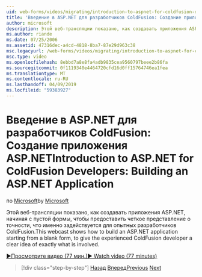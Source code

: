 ```yaml
---
uid: web-forms/videos/migrating/introduction-to-aspnet-for-coldfusion-developers-building-an-aspnet-application
title: 'Введение в ASP.NET для разработчиков ColdFusion: Создание приложения ASP.NET | Документация Майкрософт'
author: microsoft
description: Этой веб-трансляции показано, как создавать приложения ASP.NET, начиная с пустой формы, чтобы предоставить для опытных разработчиков ColdFusion четкое представление о том, что именно...
ms.author: riande
ms.date: 07/25/2006
ms.assetid: 47316dec-a4cd-4818-8ba7-87e29d963c38
msc.legacyurl: /web-forms/videos/migrating/introduction-to-aspnet-for-coldfusion-developers-building-an-aspnet-application
msc.type: video
ms.openlocfilehash: 8ebbd7a8e8fa4adb9835cea9560797beee2b86fa
ms.sourcegitcommit: 0f1119340e4464720cfd16d0ff15764746ea1fea
ms.translationtype: MT
ms.contentlocale: ru-RU
ms.lasthandoff: 04/09/2019
ms.locfileid: "59383927"
---
```

# <a name="introduction-to-aspnet-for-coldfusion-developers-building-an-aspnet-application"></a><span data-ttu-id="91c7c-103">Введение в ASP.NET для разработчиков ColdFusion: Создание приложения ASP.NET</span><span class="sxs-lookup"><span data-stu-id="91c7c-103">Introduction to ASP.NET for ColdFusion Developers: Building an ASP.NET Application</span></span>

<span data-ttu-id="91c7c-104">по [Microsoft](https://github.com/microsoft)</span><span class="sxs-lookup"><span data-stu-id="91c7c-104">by [Microsoft](https://github.com/microsoft)</span></span>

<span data-ttu-id="91c7c-105">Этой веб-трансляции показано, как создавать приложения ASP.NET, начиная с пустой формы, чтобы предоставить четкое представление о точности, что именно задействуется для опытных разработчиков ColdFusion.</span><span class="sxs-lookup"><span data-stu-id="91c7c-105">This webcast shows how to build an ASP.NET application starting from a blank form, to give the experienced ColdFusion developer a clear idea of exactly what is involved.</span></span>

[<span data-ttu-id="91c7c-106">&#9654;Просмотрите видео (77 мин.)</span><span class="sxs-lookup"><span data-stu-id="91c7c-106">&#9654; Watch video (77 minutes)</span></span>](https://channel9.msdn.com/Blogs/ASP-NET-Site-Videos/introduction-to-aspnet-for-coldfusion-developers-building-an-aspnet-application)

> [!div class="step-by-step"]
> <span data-ttu-id="91c7c-107">[Назад](intro-to-aspnet-for-coldfusion-developers-adding-aspnet-to-your-repertoire.md)
> [Вперед](interop-between-php-and-the-windows-platform.md)</span><span class="sxs-lookup"><span data-stu-id="91c7c-107">[Previous](intro-to-aspnet-for-coldfusion-developers-adding-aspnet-to-your-repertoire.md)
[Next](interop-between-php-and-the-windows-platform.md)</span></span>
